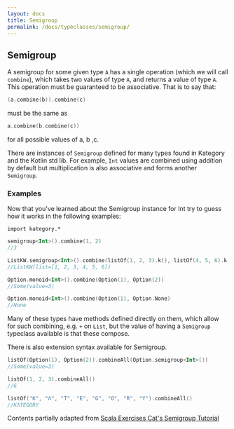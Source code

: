 ```yaml
---
layout: docs
title: Semigroup
permalink: /docs/typeclasses/semigroup/
---
```


## Semigroup

A semigroup for some given type `A` has a single operation (which we will call `combine`), which takes two values of type `A`, and returns a value of type `A`. This operation must be guaranteed to be associative. That is to say that:

```kotlin
(a.combine(b)).combine(c)
```

must be the same as

```kotlin
a.combine(b.combine(c))
```

for all possible values of a, b ,c.

There are instances of `Semigroup` defined for many types found in Kategory and the Kotlin std lib. 
For example, `Int` values are combined using addition by default but multiplication is also associative and forms another `Semigroup`.

### Examples

Now that you've learned about the Semigroup instance for Int try to guess how it works in the following examples:

```kotlin:ank:silent
import kategory.*
```

```kotlin
semigroup<Int>().combine(1, 2)
//3
```

```kotlin
ListKW.semigroup<Int>().combine(listOf(1, 2, 3).k(), listOf(4, 5, 6).k())
//ListKW(list=[1, 2, 3, 4, 5, 6])
```

```kotlin
Option.monoid<Int>().combine(Option(1), Option(2))
//Some(value=3)
```

```kotlin
Option.monoid<Int>().combine(Option(1), Option.None)
//None
```

Many of these types have methods defined directly on them, which allow for such combining, e.g. `+` on `List`, but the value of having a `Semigroup` typeclass available is that these compose.

There is also extension syntax available for Semigroup.

```kotlin
listOf(Option(1), Option(2)).combineAll(Option.semigroup<Int>())
//Some(value=3)
```

```kotlin
listOf(1, 2, 3).combineAll()
//6
```

```kotlin
listOf("K", "Λ", "T", "E", "G", "O", "R", "Y").combineAll()
//KΛTEGORY
```

Contents partially adapted from [Scala Exercises Cat's Semigroup Tutorial](https://www.scala-exercises.org/cats/semigroup)
